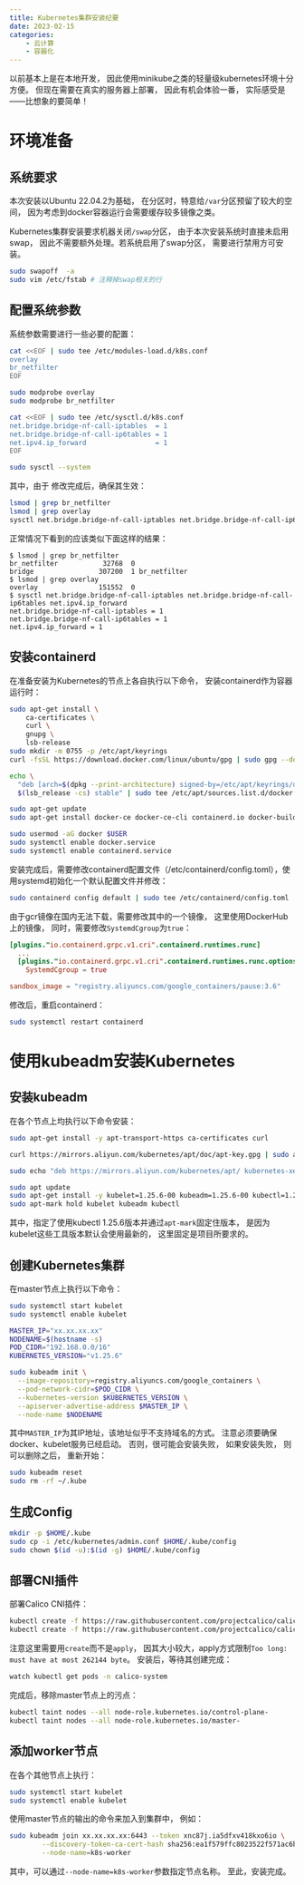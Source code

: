 ```yaml
---
title: Kubernetes集群安装纪要
date: 2023-02-15
categories:  
    - 云计算
    - 容器化
---
```

以前基本上是在本地开发，
因此使用minikube之类的轻量级kubernetes环境十分方便。
但现在需要在真实的服务器上部署，
因此有机会体验一番，
实际感受是——比想象的要简单！
<!-- more -->

# 环境准备
## 系统要求
本次安装以Ubuntu 22.04.2为基础，
在分区时，特意给`/var`分区预留了较大的空间，
因为考虑到docker容器运行会需要缓存较多镜像之类。

Kubernetes集群安装要求机器关闭`/swap`分区，
由于本次安装系统时直接未启用swap，
因此不需要额外处理。若系统启用了swap分区，
需要进行禁用方可安装。

```bash
sudo swapoff  -a
sudo vim /etc/fstab # 注释掉swap相关的行
```

## 配置系统参数
系统参数需要进行一些必要的配置：

```bash
cat <<EOF | sudo tee /etc/modules-load.d/k8s.conf
overlay
br_netfilter
EOF

sudo modprobe overlay
sudo modprobe br_netfilter

cat <<EOF | sudo tee /etc/sysctl.d/k8s.conf
net.bridge.bridge-nf-call-iptables  = 1
net.bridge.bridge-nf-call-ip6tables = 1
net.ipv4.ip_forward                 = 1
EOF

sudo sysctl --system

```
其中，由于
修改完成后，确保其生效：

```bash
lsmod | grep br_netfilter
lsmod | grep overlay
sysctl net.bridge.bridge-nf-call-iptables net.bridge.bridge-nf-call-ip6tables net.ipv4.ip_forward
```
正常情况下看到的应该类似下面这样的结果：

```
$ lsmod | grep br_netfilter
br_netfilter           32768  0
bridge                307200  1 br_netfilter
$ lsmod | grep overlay
overlay               151552  0
$ sysctl net.bridge.bridge-nf-call-iptables net.bridge.bridge-nf-call-ip6tables net.ipv4.ip_forward
net.bridge.bridge-nf-call-iptables = 1
net.bridge.bridge-nf-call-ip6tables = 1
net.ipv4.ip_forward = 1
```

## 安装containerd
在准备安装为Kubernetes的节点上各自执行以下命令，
安装containerd作为容器运行时：

```bash
sudo apt-get install \
    ca-certificates \
    curl \
    gnupg \
    lsb-release
sudo mkdir -m 0755 -p /etc/apt/keyrings
curl -fsSL https://download.docker.com/linux/ubuntu/gpg | sudo gpg --dearmor -o /etc/apt/keyrings/docker.gpg

echo \
  "deb [arch=$(dpkg --print-architecture) signed-by=/etc/apt/keyrings/docker.gpg] https://download.docker.com/linux/ubuntu \
  $(lsb_release -cs) stable" | sudo tee /etc/apt/sources.list.d/docker.list > /dev/null

sudo apt-get update
sudo apt-get install docker-ce docker-ce-cli containerd.io docker-buildx-plugin docker-compose-plugin

sudo usermod -aG docker $USER
sudo systemctl enable docker.service
sudo systemctl enable containerd.service
```

安装完成后，需要修改containerd配置文件（/etc/containerd/config.toml），使用systemd初始化一个默认配置文件并修改：

```bash
sudo containerd config default | sudo tee /etc/containerd/config.toml
```

由于gcr镜像在国内无法下载，需要修改其中的一个镜像，
这里使用DockerHub上的镜像，
同时，需要修改`SystemdCgroup`为`true`：

```toml
[plugins."io.containerd.grpc.v1.cri".containerd.runtimes.runc]
  ...
  [plugins."io.containerd.grpc.v1.cri".containerd.runtimes.runc.options]
    SystemdCgroup = true

sandbox_image = "registry.aliyuncs.com/google_containers/pause:3.6"
```

修改后，重启containerd：

```bash
sudo systemctl restart containerd
```

# 使用kubeadm安装Kubernetes
## 安装kubeadm

在各个节点上均执行以下命令安装：

```bash
sudo apt-get install -y apt-transport-https ca-certificates curl

curl https://mirrors.aliyun.com/kubernetes/apt/doc/apt-key.gpg | sudo apt-key add -

sudo echo "deb https://mirrors.aliyun.com/kubernetes/apt/ kubernetes-xenial main" | sudo tee /etc/apt/sources.list.d/kubernetes.list

sudo apt update
sudo apt-get install -y kubelet=1.25.6-00 kubeadm=1.25.6-00 kubectl=1.25.6-00
sudo apt-mark hold kubelet kubeadm kubectl
```

其中，指定了使用kubectl 1.25.6版本并通过`apt-mark`固定住版本，
是因为kubelet这些工具版本默认会使用最新的，
这里固定是项目所要求的。

## 创建Kubernetes集群
在master节点上执行以下命令：

```bash
sudo systemctl start kubelet
sudo systemctl enable kubelet

MASTER_IP="xx.xx.xx.xx"
NODENAME=$(hostname -s)
POD_CIDR="192.168.0.0/16"
KUBERNETES_VERSION="v1.25.6"

sudo kubeadm init \
  --image-repository=registry.aliyuncs.com/google_containers \
  --pod-network-cidr=$POD_CIDR \
  --kubernetes-version $KUBERNETES_VERSION \
  --apiserver-advertise-address $MASTER_IP \
  --node-name $NODENAME
```

其中`MASTER_IP`为其IP地址，该地址似乎不支持域名的方式。
注意必须要确保docker、kubelet服务已经启动。
否则，很可能会安装失败，
如果安装失败，
则可以删除之后，
重新开始：

```bash
sudo kubeadm reset
sudo rm -rf ~/.kube
```

## 生成Config

```bash
mkdir -p $HOME/.kube
sudo cp -i /etc/kubernetes/admin.conf $HOME/.kube/config
sudo chown $(id -u):$(id -g) $HOME/.kube/config
```

## 部署CNI插件

部署Calico CNI插件：

```bash
kubectl create -f https://raw.githubusercontent.com/projectcalico/calico/v3.25.0/manifests/tigera-operator.yaml
kubectl create -f https://raw.githubusercontent.com/projectcalico/calico/v3.25.0/manifests/custom-resources.yaml
```

注意这里需要用`create`而不是`apply`，
因其大小较大，apply方式限制`Too long: must have at most 262144 byte`。
安装后，等待其创建完成：

```bash
watch kubectl get pods -n calico-system
```

完成后，移除master节点上的污点：

```bash
kubectl taint nodes --all node-role.kubernetes.io/control-plane-
kubectl taint nodes --all node-role.kubernetes.io/master-
```

## 添加worker节点
在各个其他节点上执行：

```bash
sudo systemctl start kubelet
sudo systemctl enable kubelet
```

使用master节点的输出的命令来加入到集群中，
例如：
```bash
sudo kubeadm join xx.xx.xx.xx:6443 --token xnc87j.ia5dfxv418kxo6io \
        --discovery-token-ca-cert-hash sha256:ea1f579ffc8023522f571ac6bba52e05b5997c359e1b244d827932d56fee57cd \
        --node-name=k8s-worker
```

其中，可以通过`--node-name=k8s-worker`参数指定节点名称。
至此，安装完成。